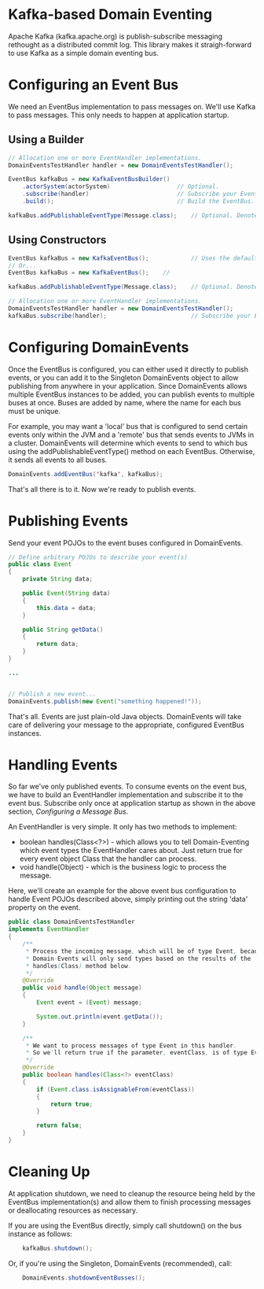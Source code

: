 Kafka-based Domain Eventing
===========================

Apache Kafka (kafka.apache.org) is publish-subscribe messaging rethought as a distributed commit log.
This library makes it straigh-forward to use Kafka as a simple domain eventing bus.

Configuring an Event Bus
=========================

We need an EventBus implementation to pass messages on. We'll use Kafka to pass messages. This only needs to happen at application startup.

Using a Builder
---------------

```java
// Allocation one or more EventHandler implementations.
DomainEventsTestHandler handler = new DomainEventsTestHandler();

EventBus kafkaBus = new KafkaEventBusBuilder()
	.actorSystem(actorSystem)					// Optional.
	.subscribe(handler)							// Subscribe your EventHandler implementation(s).
    .build();									// Build the EventBus.

kafkaBus.addPublishableEventType(Message.class);	// Optional. Denote the event Class(es) that this bus can publish.
```

Using Constructors
------------------

```java
EventBus kafkaBus = new KafkaEventBus();			// Uses the default ActorSystem, named 'AkkaDomainEventing'
// Or...
EventBus kafkaBus = new KafkaEventBus();	//

kafkaBus.addPublishableEventType(Message.class);	// Optional. Denote the event Class(es) that this bus can publish.

// Allocation one or more EventHandler implementations.
DomainEventsTestHandler handler = new DomainEventsTestHandler();
kafkaBus.subscribe(handler);						// Subscribe your EventHandler implementation(s).
```

Configuring DomainEvents
========================

Once the EventBus is configured, you can either used it directly to publish events, or you can add it to the Singleton DomainEvents object to allow publishing from anywhere in your application. Since DomainEvents allows multiple EventBus instances to be added, you can publish events to multiple buses at once. Buses are added by name, where the name
for each bus must be unique.

For example, you may want a 'local' bus that is configured to send certain events only within the JVM and a 'remote' bus that sends events to JVMs in a cluster. DomainEvents will determine which events to send to which bus using the addPublishableEventType() method on each EventBus. Otherwise, it sends all events to all buses.

```java
DomainEvents.addEventBus('kafka', kafkaBus);
```

That's all there is to it. Now we're ready to publish events.

Publishing Events
=================

Send your event POJOs to the event buses configured in DomainEvents.

```java
// Define arbitrary POJOs to describe your event(s)
public class Event
{
	private String data;

	public Event(String data)
	{
		this.data = data;
	}

	public String getData()
	{
		return data;
	}
}

...


// Publish a new event...
DomainEvents.publish(new Event("something happened!"));
```

That's all. Events are just plain-old Java objects. DomainEvents will take care of delivering your message to the appropriate, configured EventBus instances.

Handling Events
===============

So far we've only published events. To consume events on the event bus, we have to build an EventHandler implementation and subscribe it to the event bus. Subscribe
only once at application startup as shown in the above section, *Configuring a Message Bus*.

An EventHandler is very simple. It only has two methods to implement:

* boolean handles(Class<?>) - which allows you to tell Domain-Eventing which event types the EventHandler cares about. Just return true for every event object Class that the handler can process.
* void handle(Object) - which is the business logic to process the message.

Here, we'll create an example for the above event bus configuration to handle Event POJOs described above, simply printing out the string 'data' property on the event.

```java
public class DomainEventsTestHandler
implements EventHandler
{
	/**
	 * Process the incoming message, which will be of type Event, because
	 * Domain-Events will only send types based on the results of the
	 * handles(Class) method below.
	 */
	@Override
	public void handle(Object message)
	{
		Event event = (Event) message;

		System.out.println(event.getData());
	}

	/**
	 * We want to process messages of type Event in this handler.
	 * So we'll return true if the parameter, eventClass, is of type Event.
	 */
	@Override
	public boolean handles(Class<?> eventClass)
	{
		if (Event.class.isAssignableFrom(eventClass))
		{
			return true;
		}

		return false;
	}		
}
```

Cleaning Up
===========

At application shutdown, we need to cleanup the resource being held by the EventBus implementation(s) and allow them to finish processing messages or deallocating resources
as necessary.

If you are using the EventBus directly, simply call shutdown() on the bus instance as follows:

```java
	kafkaBus.shutdown();
```

Or, if you're using the Singleton, DomainEvents (recommended), call:

```java
	DomainEvents.shutdownEventBusses();
```
